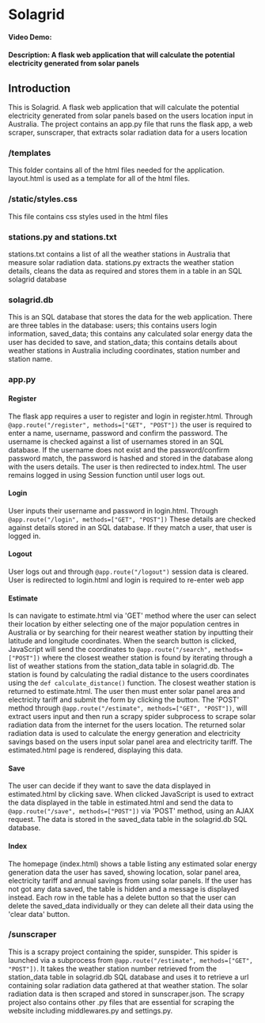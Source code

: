 # Solagrid
#### Video Demo: 
#### Description: A flask web application that will calculate the potential electricity generated from solar panels

## Introduction
This is Solagrid. A flask web application that will calculate the potential electricity generated from solar panels based on the users location input in Australia. The project contains an app.py file that runs the flask app, a web scraper, sunscraper, that extracts solar radiation data for a users location

### /templates
This folder contains all of the html files needed for the application. layout.html is used as a template for all of the html files.

### /static/styles.css
This file contains css styles used in the html files

### stations.py and stations.txt
stations.txt contains a list of all the weather stations in Australia that measure solar radiation data. stations.py extracts the weather station details, cleans the data as required and stores them in a table in an SQL solagrid database

### solagrid.db
This is an SQL database that stores the data for the web application. There are three tables in the database: users; this contains users login information, saved_data; this contains any calculated solar energy data the user has decided to save, and station_data; this contains details about weather stations in Australia including coordinates, station number and station name.

### app.py
#### Register
The flask app requires a user to register and login in register.html. Through `@app.route("/register", methods=["GET", "POST"])` the user is required to enter a name, username, password and confirm the password. The username is checked against a list of usernames stored in an SQL database. If the username does not exist and the password/confirm password match, the password is hashed and stored in the database along with the users details. The user is then redirected to index.html. The user remains logged in using Session function until user logs out.

#### Login
User inputs their username and password in login.html. Through `@app.route("/login", methods=["GET", "POST"])` These details are checked against details stored in an SQL database. If they match a user, that user is
logged in. 

#### Logout
User logs out and through `@app.route("/logout")` session data is cleared. User is redirected to login.html and login is required to re-enter web app

#### Estimate
Is can navigate to estimate.html via 'GET' method where the user can select their location by either selecting one of the major population centres in Australia or by searching for their nearest weather station by inputting their latitude and longitude coordinates. When the search button is clicked, JavaScript will send the coordinates to `@app.route("/search", methods=["POST"])` where the closest weather station is found by iterating through a list of weather stations from the station_data table in solagrid.db. The station is found by calculating the radial distance to the users coordinates using the `def calculate_distance()` function. The closest weather station is returned to estimate.html. The user then must enter solar panel area and electricity tariff and submit the form by clicking the button. The 'POST' method through `@app.route("/estimate", methods=["GET", "POST"])`, will extract users input and then run a scrapy spider subprocess to scrape solar radiation data from the internet for the users location. The returned solar radiation data is used to calculate the energy generation and electricity savings based on the users input solar panel area and electricity tariff. The estimated.html page is rendered, displaying this data.

#### Save
The user can decide if they want to save the data displayed in estimated.html by clicking save. When clicked JavaScript is used to extract the data displayed in the table in estimated.html and send the data to `@app.route("/save", methods=["POST"])` via 'POST' method, using an AJAX request. The data is stored in the saved_data table in the solagrid.db SQL database.

#### Index
The homepage (index.html) shows a table listing any estimated solar energy generation data the user has saved, showing location, solar panel area, electricity tariff and annual savings from using solar panels. If the user has not got any data saved, the table is hidden and a message is displayed instead. Each row in the table has a delete button so that the user can delete the saved_data individually or they can delete all their data using the 'clear data' button.

### /sunscraper
This is a scrapy project containing the spider, sunspider. This spider is launched via a subprocess from `@app.route("/estimate", methods=["GET", "POST"])`. It takes the weather station number retrieved from the station_data table in solagrid.db SQL database and uses it to retrieve a url containing solar radiation data gathered at that weather station. The solar radiation data is then scraped and stored in sunscraper.json. The scrapy project also contains other .py files that are essential for scraping the website including middlewares.py and settings.py.
